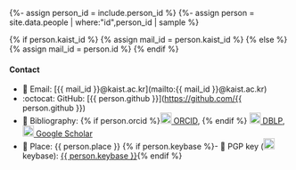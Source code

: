 {%- assign person_id = include.person_id %}
{%- assign person = site.data.people | where:"id",person_id | sample %}

{% if person.kaist_id %}
{% assign mail_id = person.kaist_id %}
{% else %}
{% assign mail_id = person.id %}
{% endif %}

#### Contact

- :love_letter: Email: [{{ mail_id }}@kaist.ac.kr](mailto:{{ mail_id }}@kaist.ac.kr)
- :octocat: GitHub: [{{ person.github }}](https://github.com/{{ person.github }})
- :page_facing_up: Bibliography:
  {% if person.orcid %}<a href="https://orcid.org/{{ person.orcid }}"><img class="orcid" style="width: 20px; " src="{{ '/assets/images/orcid.svg' | relative_url }}"> ORCID</a>, {% endif %}
  <a href="{{ person.dblp }}"><img class="dblp" style="width: 20px; " src="{{ '/assets/images/dblp.png' | relative_url }}"> DBLP</a>,
  <a href="{{ person.google_scholar }}"><img class="google" style="width: 20px; " src="{{ '/assets/images/google.png' | relative_url }}"> Google Scholar</a>
- :office: Place: {{ person.place }}
{% if person.keybase %}- :key: PGP key (<img class="keybase" style="width: 20px; " src="{{ '/assets/images/keybase.png' | relative_url }}"> keybase): [{{ person.keybase }}](https://keybase.io/{{person.keybase}}){% endif %}
